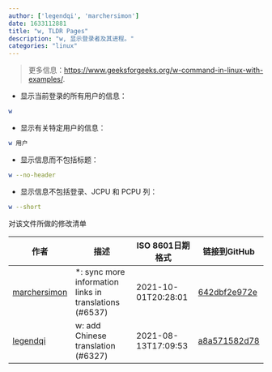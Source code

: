 ```yaml
---
author: ['legendqi', 'marchersimon']
date: 1633112881
title: "w, TLDR Pages"
description: "w, 显示登录者及其进程。"
categories: "linux"
---
```

> 更多信息：<https://www.geeksforgeeks.org/w-command-in-linux-with-examples/>.

- 显示当前登录的所有用户的信息：

```bash
w
```

- 显示有关特定用户的信息：

```bash
w 用户
```

- 显示信息而不包括标题：

```bash
w --no-header
```

- 显示信息不包括登录、JCPU 和 PCPU 列：

```bash
w --short
```
对该文件所做的修改清单


作者 | 描述 | ISO 8601日期格式 | 链接到GitHub
------|-----|-----|-----
[marchersimon](mailto:50295997+marchersimon@users.noreply.github.com) | *: sync more information links in translations (#6537) | 2021-10-01T20:28:01 | [642dbf2e972e](https://github.com/tldr-pages/tldr/commit/642dbf2e972e388fab8c84ba3b4685fb862b6454)
[legendqi](mailto:yuwenqi@uniontech.com) | w: add Chinese translation (#6327) | 2021-08-13T17:09:53 | [a8a571582d78](https://github.com/tldr-pages/tldr/commit/a8a571582d7897d6c4012d0472ebfba24f46e64f)


